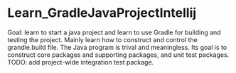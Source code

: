 # Learn_GradleJavaProjectIntellij
Goal: learn to start a java project and learn to use Gradle for building and testing the project. 
Mainly learn how to construct and control the grandle.build file.  The Java program is trival and meaningless.
Its goal is to construct core packages and supporting packages, and unit test packages.
TODO: add project-wide integration test package.
